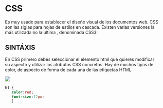 # CSS

Es muy usado para establecer el diseño visual de los documentos web. CSS son las siglas para hojas de estilos en cascada. Existen varias versiones la más utilizada no la última , denominada 
CSS3.


## SINTÁXIS

En CSS primero debes seleccionar el elemento html que quieres modificar su aspecto y utilizar los atributos CSS concretos. Hay de muchos tipos de color, de aspecto de forma de cada una de las etiquetas HTML

![](https://oregoom.com/wp-content/uploads/sites/9/2022/04/sintaxis-en-css3.jpg)

```css
h1 {
   color:red;
   font-size:12px;
   }
```
